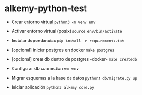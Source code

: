# alkemy-python-test

- Crear entorno virtual `python3 -m venv env`

- Activar entorno virtual (posix) `source env/bin/activate`

- Instalar dependencias `pip install -r requirements.txt`

- [opcional] iniciar postgres en docker `make postgres`

- [opcional] crear db dentro de postgres -docker- `make createdb`

- Configurar db connection en .env

- Migrar esquemas a la base de datos `python3 db/migrate.py up`

- Iniciar aplicación `python3 alkemy core.py`
